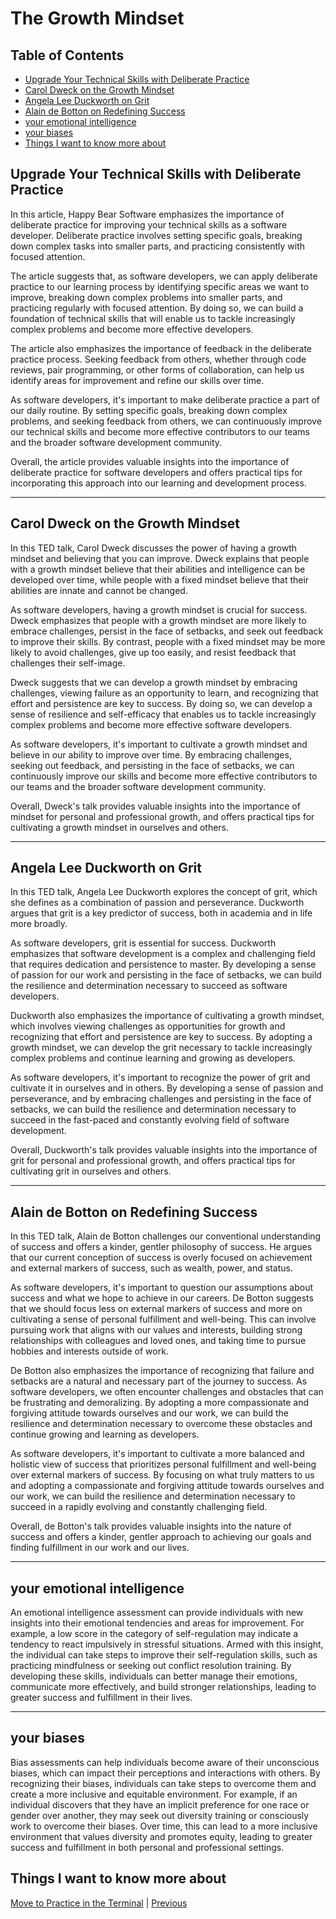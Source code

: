 # The Growth Mindset

## Table of Contents

- [Upgrade Your Technical Skills with Deliberate Practice](#upgrade-your-technical-skills-with-deliberate-practice)
- [Carol Dweck on the Growth Mindset](#carol-dweck-on-the-growth-mindset)
- [Angela Lee Duckworth on Grit](#angela-lee-duckworth-on-grit)
- [Alain de Botton on Redefining Success](#alain-de-botton-on-redefining-success)
- [your emotional intelligence](#your-emotional-intelligence)
- [your biases](#your-biases)
- [Things I want to know more about](#things-i-want-to-know-more-about)

## Upgrade Your Technical Skills with Deliberate Practice

In this article, Happy Bear Software emphasizes the importance of deliberate practice for improving your technical skills as a software developer. Deliberate practice involves setting specific goals, breaking down complex tasks into smaller parts, and practicing consistently with focused attention.

The article suggests that, as software developers, we can apply deliberate practice to our learning process by identifying specific areas we want to improve, breaking down complex problems into smaller parts, and practicing regularly with focused attention. By doing so, we can build a foundation of technical skills that will enable us to tackle increasingly complex problems and become more effective developers.

The article also emphasizes the importance of feedback in the deliberate practice process. Seeking feedback from others, whether through code reviews, pair programming, or other forms of collaboration, can help us identify areas for improvement and refine our skills over time.

As software developers, it's important to make deliberate practice a part of our daily routine. By setting specific goals, breaking down complex problems, and seeking feedback from others, we can continuously improve our technical skills and become more effective contributors to our teams and the broader software development community.

Overall, the article provides valuable insights into the importance of deliberate practice for software developers and offers practical tips for incorporating this approach into our learning and development process.
___

## Carol Dweck on the Growth Mindset

In this TED talk, Carol Dweck discusses the power of having a growth mindset and believing that you can improve. Dweck explains that people with a growth mindset believe that their abilities and intelligence can be developed over time, while people with a fixed mindset believe that their abilities are innate and cannot be changed.

As software developers, having a growth mindset is crucial for success. Dweck emphasizes that people with a growth mindset are more likely to embrace challenges, persist in the face of setbacks, and seek out feedback to improve their skills. By contrast, people with a fixed mindset may be more likely to avoid challenges, give up too easily, and resist feedback that challenges their self-image.

Dweck suggests that we can develop a growth mindset by embracing challenges, viewing failure as an opportunity to learn, and recognizing that effort and persistence are key to success. By doing so, we can develop a sense of resilience and self-efficacy that enables us to tackle increasingly complex problems and become more effective software developers.

As software developers, it's important to cultivate a growth mindset and believe in our ability to improve over time. By embracing challenges, seeking out feedback, and persisting in the face of setbacks, we can continuously improve our skills and become more effective contributors to our teams and the broader software development community.

Overall, Dweck's talk provides valuable insights into the importance of mindset for personal and professional growth, and offers practical tips for cultivating a growth mindset in ourselves and others.

___

## Angela Lee Duckworth on Grit

In this TED talk, Angela Lee Duckworth explores the concept of grit, which she defines as a combination of passion and perseverance. Duckworth argues that grit is a key predictor of success, both in academia and in life more broadly.

As software developers, grit is essential for success. Duckworth emphasizes that software development is a complex and challenging field that requires dedication and persistence to master. By developing a sense of passion for our work and persisting in the face of setbacks, we can build the resilience and determination necessary to succeed as software developers.

Duckworth also emphasizes the importance of cultivating a growth mindset, which involves viewing challenges as opportunities for growth and recognizing that effort and persistence are key to success. By adopting a growth mindset, we can develop the grit necessary to tackle increasingly complex problems and continue learning and growing as developers.

As software developers, it's important to recognize the power of grit and cultivate it in ourselves and in others. By developing a sense of passion and perseverance, and by embracing challenges and persisting in the face of setbacks, we can build the resilience and determination necessary to succeed in the fast-paced and constantly evolving field of software development.

Overall, Duckworth's talk provides valuable insights into the importance of grit for personal and professional growth, and offers practical tips for cultivating grit in ourselves and others.

___

## Alain de Botton on Redefining Success

In this TED talk, Alain de Botton challenges our conventional understanding of success and offers a kinder, gentler philosophy of success. He argues that our current conception of success is overly focused on achievement and external markers of success, such as wealth, power, and status.

As software developers, it's important to question our assumptions about success and what we hope to achieve in our careers. De Botton suggests that we should focus less on external markers of success and more on cultivating a sense of personal fulfillment and well-being. This can involve pursuing work that aligns with our values and interests, building strong relationships with colleagues and loved ones, and taking time to pursue hobbies and interests outside of work.

De Botton also emphasizes the importance of recognizing that failure and setbacks are a natural and necessary part of the journey to success. As software developers, we often encounter challenges and obstacles that can be frustrating and demoralizing. By adopting a more compassionate and forgiving attitude towards ourselves and our work, we can build the resilience and determination necessary to overcome these obstacles and continue growing and learning as developers.

As software developers, it's important to cultivate a more balanced and holistic view of success that prioritizes personal fulfillment and well-being over external markers of success. By focusing on what truly matters to us and adopting a compassionate and forgiving attitude towards ourselves and our work, we can build the resilience and determination necessary to succeed in a rapidly evolving and constantly challenging field.

Overall, de Botton's talk provides valuable insights into the nature of success and offers a kinder, gentler approach to achieving our goals and finding fulfillment in our work and our lives.

___

## your emotional intelligence

An emotional intelligence assessment can provide individuals with new insights into their emotional tendencies and areas for improvement. For example, a low score in the category of self-regulation may indicate a tendency to react impulsively in stressful situations. Armed with this insight, the individual can take steps to improve their self-regulation skills, such as practicing mindfulness or seeking out conflict resolution training. By developing these skills, individuals can better manage their emotions, communicate more effectively, and build stronger relationships, leading to greater success and fulfillment in their lives.

___

## your biases

Bias assessments can help individuals become aware of their unconscious biases, which can impact their perceptions and interactions with others. By recognizing their biases, individuals can take steps to overcome them and create a more inclusive and equitable environment. For example, if an individual discovers that they have an implicit preference for one race or gender over another, they may seek out diversity training or consciously work to overcome their biases. Over time, this can lead to a more inclusive environment that values diversity and promotes equity, leading to greater success and fulfillment in both personal and professional settings.

## Things I want to know more about

[Move to Practice in the Terminal](./PracticeInTheTerminal.md) | [Previous](./SQLPractice.md)
